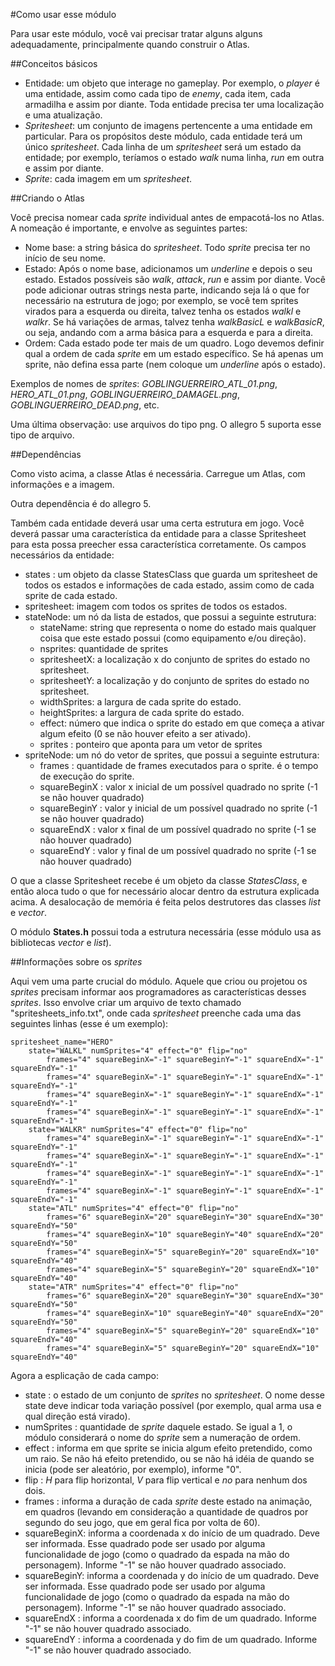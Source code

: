 #Como usar esse módulo

Para usar este módulo, você vai precisar tratar alguns alguns adequadamente, principalmente quando construir o Atlas.

##Conceitos básicos

- Entidade: um objeto que interage no gameplay. Por exemplo, o *player* é uma entidade, assim como cada tipo de *enemy*, cada item, cada armadilha e assim por diante. Toda entidade precisa ter uma localização e uma atualização.
- *Spritesheet*: um conjunto de imagens pertencente a uma entidade em particular. Para os propósitos deste módulo, cada entidade terá um único *spritesheet*. Cada linha de um *spritesheet* será um estado da entidade; por exemplo, teríamos o estado *walk* numa linha, *run* em outra e assim por diante.
- *Sprite*: cada imagem em um *spritesheet*.

##Criando o Atlas

Você precisa nomear cada *sprite* individual antes de empacotá-los no Atlas. A nomeação é importante, e envolve as seguintes partes:

- Nome base: a string básica do *spritesheet*. Todo *sprite* precisa ter no início de seu nome.
- Estado: Após o nome base, adicionamos um *underline* e depois o seu estado. Estados possíveis são *walk*, *attack*, *run* e assim por diante. Você pode adicionar outras strings nesta parte, indicando seja lá o que for necessário na estrutura de jogo; por exemplo, se você tem sprites virados para a esquerda ou direita, talvez tenha os estados *walkl* e *walkr*. Se há variações de armas, talvez tenha *walkBasicL* e *walkBasicR*, ou seja, andando com a arma básica para a esquerda e para a direita.
- Ordem: Cada estado pode ter mais de um quadro. Logo devemos definir qual a ordem de cada *sprite* em um estado específico. Se há apenas um sprite, não defina essa parte (nem coloque um *underline* após o estado).

Exemplos de nomes de *sprites*: *GOBLINGUERREIRO_ATL_01.png*, *HERO_ATL_01.png*, *GOBLINGUERREIRO_DAMAGEL.png*, *GOBLINGUERREIRO_DEAD.png*, etc.

Uma última observação: use arquivos do tipo png. O allegro 5 suporta esse tipo de arquivo.

##Dependências

Como visto acima, a classe Atlas é necessária. Carregue um Atlas, com informações e a imagem.

Outra dependência é do allegro 5.

Também cada entidade deverá usar uma certa estrutura em jogo. Você deverá passar uma característica da entidade para a classe Spritesheet para esta possa preecher essa característica corretamente. Os campos necessários da entidade:

- states : um objeto da classe StatesClass que guarda um spritesheet de todos os estados e informações de cada estado, assim como de cada sprite de cada estado.
- spritesheet: imagem com todos os sprites de todos os estados.
- stateNode: um nó da lista de estados, que possui a seguinte estrutura:
    - stateName: string que representa o nome do estado mais qualquer coisa que este estado possui (como equipamento e/ou direção).
    - nsprites: quantidade de sprites
    - spritesheetX: a localização x do conjunto de sprites do estado no spritesheet.
    - spritesheetY: a localização y do conjunto de sprites do estado no spritesheet.
    - widthSprites: a largura de cada sprite do estado.
    - heightSprites: a largura de cada sprite do estado.
    - effect: número que indica o sprite do estado em que começa a ativar algum efeito (0 se não houver efeito a ser ativado).
    - sprites : ponteiro que aponta para um vetor de sprites
- spriteNode: um nó do vetor de sprites, que possui a seguinte estrutura:
    - frames : quantidade de frames executados para o sprite. é o tempo de execução do sprite.
    - squareBeginX : valor x inicial de um possível quadrado no sprite (-1 se não houver quadrado)
    - squareBeginY : valor y inicial de um possível quadrado no sprite (-1 se não houver quadrado)
    - squareEndX : valor x final de um possível quadrado no sprite (-1 se não houver quadrado)
    - squareEndY : valor y final de um possível quadrado no sprite (-1 se não houver quadrado)

O que a classe Spritesheet recebe é um objeto da classe *StatesClass*, e então aloca tudo o que for necessário alocar dentro da estrutura explicada acima. A desalocação de memória é feita pelos destrutores das classes *list* e *vector*.

O módulo **States.h** possui toda a estrutura necessária (esse módulo usa as bibliotecas *vector* e *list*).

##Informações sobre os *sprites*

Aqui vem uma parte crucial do módulo. Aquele que criou ou projetou os *sprites* precisam informar aos programadores as características desses *sprites*. Isso envolve criar um arquivo de texto chamado "spritesheets_info.txt", onde cada *spritesheet* preenche cada uma das seguintes linhas (esse é um exemplo):

```
spritesheet_name="HERO"
    state="WALKL" numSprites="4" effect="0" flip="no"
        frames="4" squareBeginX="-1" squareBeginY="-1" squareEndX="-1" squareEndY="-1"
        frames="4" squareBeginX="-1" squareBeginY="-1" squareEndX="-1" squareEndY="-1"
        frames="4" squareBeginX="-1" squareBeginY="-1" squareEndX="-1" squareEndY="-1"
        frames="4" squareBeginX="-1" squareBeginY="-1" squareEndX="-1" squareEndY="-1"
    state="WALKR" numSprites="4" effect="0" flip="no"
        frames="4" squareBeginX="-1" squareBeginY="-1" squareEndX="-1" squareEndY="-1"
        frames="4" squareBeginX="-1" squareBeginY="-1" squareEndX="-1" squareEndY="-1"
        frames="4" squareBeginX="-1" squareBeginY="-1" squareEndX="-1" squareEndY="-1"
        frames="4" squareBeginX="-1" squareBeginY="-1" squareEndX="-1" squareEndY="-1"
    state="ATL" numSprites="4" effect="0" flip="no"
        frames="6" squareBeginX="20" squareBeginY="30" squareEndX="30" squareEndY="50"
        frames="4" squareBeginX="10" squareBeginY="40" squareEndX="20" squareEndY="50"
        frames="4" squareBeginX="5" squareBeginY="20" squareEndX="10" squareEndY="40"
        frames="4" squareBeginX="5" squareBeginY="20" squareEndX="10" squareEndY="40"
    state="ATR" numSprites="4" effect="0" flip="no"
        frames="6" squareBeginX="20" squareBeginY="30" squareEndX="30" squareEndY="50"
        frames="4" squareBeginX="10" squareBeginY="40" squareEndX="20" squareEndY="50"
        frames="4" squareBeginX="5" squareBeginY="20" squareEndX="10" squareEndY="40"
        frames="4" squareBeginX="5" squareBeginY="20" squareEndX="10" squareEndY="40"
```

Agora a esplicação de cada campo:

- state : o estado de um conjunto de *sprites* no *spritesheet*. O nome desse state deve indicar toda variação possível (por exemplo, qual arma usa e qual direção está virado).
- numSprites : quantidade de *sprite* daquele estado. Se igual a 1, o módulo considerará o nome do *sprite* sem a numeração de ordem.
- effect : informa em que sprite se inicia algum efeito pretendido, como um raio. Se não há efeito pretendido, ou se não há idéia de quando se inicia (pode ser aleatório, por exemplo), informe "0".
- flip : *H* para flip horizontal, *V* para flip vertical e *no* para nenhum dos dois.
- frames : informa a duração de cada *sprite* deste estado na animação, em quadros (levando em consideração a quantidade de quadros por segundo do seu jogo, que em geral fica por volta de 60).
- squareBeginX: informa a coordenada x do início de um quadrado. Deve ser informada. Esse quadrado pode ser usado por alguma funcionalidade de jogo (como o quadrado da espada na mão do personagem). Informe "-1" se não houver quadrado associado.
- squareBeginY: informa a coordenada y do início de um quadrado. Deve ser informada. Esse quadrado pode ser usado por alguma funcionalidade de jogo (como o quadrado da espada na mão do personagem). Informe "-1" se não houver quadrado associado.
- squareEndX : informa a coordenada x do fim de um quadrado. Informe "-1" se não houver quadrado associado.
- squareEndY : informa a coordenada y do fim de um quadrado. Informe "-1" se não houver quadrado associado.


